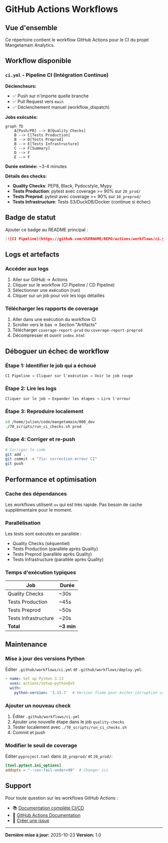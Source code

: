# GitHub Actions Workflows

## Vue d'ensemble

Ce répertoire contient le workflow GitHub Actions pour le CI du projet Mangetamain Analytics.

## Workflow disponible

### `ci.yml` - Pipeline CI (Intégration Continue)

**Déclencheurs:**
- ✅ Push sur n'importe quelle branche
- ✅ Pull Request vers `main`
- ✅ Déclenchement manuel (workflow_dispatch)

**Jobs exécutés:**

```mermaid
graph TD
    A[Push/PR] --> B[Quality Checks]
    B --> C[Tests Production]
    B --> D[Tests Preprod]
    B --> E[Tests Infrastructure]
    C --> F[Summary]
    D --> F
    E --> F
```

**Durée estimée:** ~3-4 minutes

**Détails des checks:**
- **Quality Checks**: PEP8, Black, Pydocstyle, Mypy
- **Tests Production**: pytest avec coverage >= 90% sur `20_prod/`
- **Tests Preprod**: pytest avec coverage >= 90% sur `10_preprod/`
- **Tests Infrastructure**: Tests S3/DuckDB/Docker (continue si échec)

## Badge de statut

Ajouter ce badge au README principal :

```markdown
[![CI Pipeline](https://github.com/USERNAME/REPO/actions/workflows/ci.yml/badge.svg)](https://github.com/USERNAME/REPO/actions/workflows/ci.yml)
```

## Logs et artefacts

### Accéder aux logs
1. Aller sur GitHub → Actions
2. Cliquer sur le workflow (CI Pipeline / CD Pipeline)
3. Sélectionner une exécution (run)
4. Cliquer sur un job pour voir les logs détaillés

### Télécharger les rapports de coverage
1. Aller dans une exécution du workflow CI
2. Scroller vers le bas → Section "Artifacts"
3. Télécharger `coverage-report-prod` ou `coverage-report-preprod`
4. Décompresser et ouvrir `index.html`

## Déboguer un échec de workflow

### Étape 1: Identifier le job qui a échoué
```
CI Pipeline → Cliquer sur l'exécution → Voir le job rouge
```

### Étape 2: Lire les logs
```
Cliquer sur le job → Expander les étapes → Lire l'erreur
```

### Étape 3: Reproduire localement
```bash
cd /home/julien/code/mangetamain/000_dev
./70_scripts/run_ci_checks.sh prod
```

### Étape 4: Corriger et re-push
```bash
# Corriger le code
git add .
git commit -m "fix: correction erreur CI"
git push
```

## Performance et optimisation

### Cache des dépendances
Les workflows utilisent `uv` qui est très rapide. Pas besoin de cache supplémentaire pour le moment.

### Parallélisation
Les tests sont exécutés en parallèle :
- Quality Checks (séquentiel)
- Tests Production (parallèle après Quality)
- Tests Preprod (parallèle après Quality)
- Tests Infrastructure (parallèle après Quality)

### Temps d'exécution typiques
| Job | Durée |
|-----|-------|
| Quality Checks | ~30s |
| Tests Production | ~45s |
| Tests Preprod | ~50s |
| Tests Infrastructure | ~20s |
| **Total** | **~3 min** |

## Maintenance

### Mise à jour des versions Python
Éditer `.github/workflows/ci.yml` et `.github/workflows/deploy.yml`:
```yaml
- name: Set up Python 3.13
  uses: actions/setup-python@v5
  with:
    python-version: '3.13.7'  # Version fixée pour éviter corruption cache venv
```

### Ajouter un nouveau check
1. Éditer `.github/workflows/ci.yml`
2. Ajouter une nouvelle étape dans le job `quality-checks`
3. Tester localement avec `./70_scripts/run_ci_checks.sh`
4. Commit et push

### Modifier le seuil de coverage
Éditer `pyproject.toml` dans `10_preprod/` et `20_prod/`:
```toml
[tool.pytest.ini_options]
addopts = "--cov-fail-under=90"  # Changer ici
```

## Support

Pour toute question sur les workflows GitHub Actions :
- 📚 [Documentation complète CI/CD](../../README_CI_CD.md)
- 🔧 [GitHub Actions Documentation](https://docs.github.com/en/actions)
- 🐛 [Créer une issue](https://github.com/USERNAME/REPO/issues)

---

**Dernière mise à jour:** 2025-10-23
**Version:** 1.0
